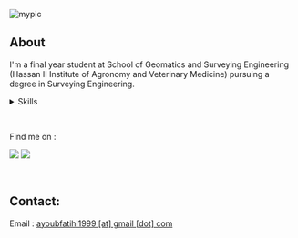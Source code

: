 ![mypic](https://ayoubft.github.io/img/computer.gif)

## About

I'm a final year student at School of Geomatics and Surveying Engineering (Hassan II Institute of Agronomy and Veterinary Medicine) pursuing a degree in Surveying Engineering.

<details>
<summary>Skills</summary>

- ## Hello
- ## Hello

</details>

&nbsp;

Find me on :

<a href="https://www.linkedin.com/in/ayoub-fatihi/" target="_blank"><img src="https://img.shields.io/badge/LinkedIn-0077B5?style=for-the-badge&logo=linkedin&logoColor=white"/></a>
<a href="https://www.github.com/ayoubft" target="_blank"><img src="https://img.shields.io/badge/GitHub-100000?style=for-the-badge&logo=github&logoColor=white"/></a>

&nbsp;

## Contact:

Email : [ayoubfatihi1999 [at] gmail [dot] com]()
